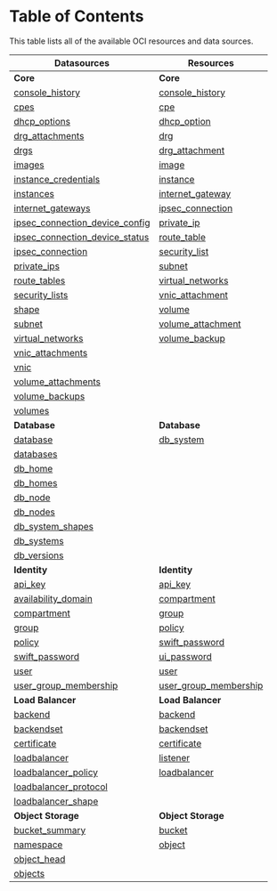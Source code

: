 # Table of Contents

This table lists all of the available OCI resources and data sources.

Datasources  |  Resources
--|--
**Core**  |  **Core**
[console_history](https://github.com/oracle/terraform-provider-oci/tree/master/docs/datasources/core/console_history.md)  |[console_history](https://github.com/oracle/terraform-provider-oci/tree/master/docs/resources/core/console_history.md)
[cpes](https://github.com/oracle/terraform-provider-oci/tree/master/docs/datasources/core/cpes.md)  |[cpe](https://github.com/oracle/terraform-provider-oci/tree/master/docs/resources/core/cpe.md)
[dhcp_options](https://github.com/oracle/terraform-provider-oci/tree/master/docs/datasources/core/dhcp_options.md)  |[dhcp_option](https://github.com/oracle/terraform-provider-oci/tree/master/docs/resources/core/dhcp_option.md)
[drg_attachments](https://github.com/oracle/terraform-provider-oci/tree/master/docs/datasources/core/drg_attachments.md) |[drg](https://github.com/oracle/terraform-provider-oci/tree/master/docs/resources/core/drg.md)
[drgs](https://github.com/oracle/terraform-provider-oci/tree/master/docs/datasources/core/drgs.md) |[drg_attachment](https://github.com/oracle/terraform-provider-oci/tree/master/docs/resources/core/drg_attachment.md)
[images](https://github.com/oracle/terraform-provider-oci/tree/master/docs/datasources/core/images.md) |[image](https://github.com/oracle/terraform-provider-oci/tree/master/docs/resources/core/image.md)
[instance_credentials](https://github.com/oracle/terraform-provider-oci/tree/master/docs/datasources/core/instance_credentials.md) |[instance](https://github.com/oracle/terraform-provider-oci/tree/master/docs/resources/core/instance.md)
[instances](https://github.com/oracle/terraform-provider-oci/tree/master/docs/datasources/core/instances.md)  |[internet_gateway](https://github.com/oracle/terraform-provider-oci/tree/master/docs/resources/core/internet_gateway.md)
[internet_gateways](https://github.com/oracle/terraform-provider-oci/tree/master/docs/datasources/core/internet_gateways.md) |[ipsec_connection](https://github.com/oracle/terraform-provider-oci/tree/master/docs/resources/core/ipsec_connection.md)
[ipsec_connection_device_config](https://github.com/oracle/terraform-provider-oci/tree/master/docs/datasources/core/ipsec_connection_device_config.md)  |[private_ip](https://github.com/oracle/terraform-provider-oci/tree/master/docs/resources/core/private_ip.md)
[ipsec_connection_device_status](https://github.com/oracle/terraform-provider-oci/tree/master/docs/datasources/core/ipsec_connection_device_status.md)  |[route_table](https://github.com/oracle/terraform-provider-oci/tree/master/docs/resources/core/route_table.md)
[ipsec_connection](https://github.com/oracle/terraform-provider-oci/tree/master/docs/datasources/core/ipsec_connection.md)  |[security_list](https://github.com/oracle/terraform-provider-oci/tree/master/docs/resources/core/security_list.md)
[private_ips](https://github.com/oracle/terraform-provider-oci/tree/master/docs/datasources/core/private_ips.md)|[subnet](https://github.com/oracle/terraform-provider-oci/tree/master/docs/resources/core/subnet.md)
[route_tables](https://github.com/oracle/terraform-provider-oci/tree/master/docs/datasources/core/route_tables.md) |[virtual_networks](https://github.com/oracle/terraform-provider-oci/tree/master/docs/resources/core/virtual_networks.md)
[security_lists](https://github.com/oracle/terraform-provider-oci/tree/master/docs/datasources/core/security_lists.md) |[vnic_attachment](https://github.com/oracle/terraform-provider-oci/tree/master/docs/resources/core/vnic_attachment.md)
[shape](https://github.com/oracle/terraform-provider-oci/tree/master/docs/datasources/core/shape.md) |[volume](https://github.com/oracle/terraform-provider-oci/tree/master/docs/resources/core/volume.md)
[subnet](https://github.com/oracle/terraform-provider-oci/tree/master/docs/datasources/core/subnet.md) |[volume_attachment](https://github.com/oracle/terraform-provider-oci/tree/master/docs/resources/core/volume_attachment.md)
[virtual_networks](https://github.com/oracle/terraform-provider-oci/tree/master/docs/datasources/core/virtual_networks.md) |[volume_backup](https://github.com/oracle/terraform-provider-oci/tree/master/docs/resources/core/volume_backup.md)
[vnic_attachments](https://github.com/oracle/terraform-provider-oci/tree/master/docs/datasources/core/vnic_attachments.md) |
[vnic](https://github.com/oracle/terraform-provider-oci/tree/master/docs/datasources/core/vnic.md) |
[volume_attachments](https://github.com/oracle/terraform-provider-oci/tree/master/docs/datasources/core/volume_attachments.md) |
[volume_backups](https://github.com/oracle/terraform-provider-oci/tree/master/docs/datasources/core/volume_backups.md)  |
[volumes](https://github.com/oracle/terraform-provider-oci/tree/master/docs/datasources/core/volumes.md) |
**Database**  | **Database**
[database](https://github.com/oracle/terraform-provider-oci/tree/master/docs/datasources/database/database.md) |[db_system](https://github.com/oracle/terraform-provider-oci/tree/master/docs/resources/database/db_system.md)
[databases](https://github.com/oracle/terraform-provider-oci/tree/master/docs/datasources/database/databases.md) |
[db_home](https://github.com/oracle/terraform-provider-oci/tree/master/docs/datasources/database/db_home.md) |
[db_homes](https://github.com/oracle/terraform-provider-oci/tree/master/docs/datasources/database/db_homes.md)|
[db_node](https://github.com/oracle/terraform-provider-oci/tree/master/docs/datasources/database/db_node.md) |
[db_nodes](https://github.com/oracle/terraform-provider-oci/tree/master/docs/datasources/database/db_nodes.md) |
[db_system_shapes](https://github.com/oracle/terraform-provider-oci/tree/master/docs/datasources/database/db_system_shapes.md) |
[db_systems](https://github.com/oracle/terraform-provider-oci/tree/master/docs/datasources/database/db_systems.md)  |
[db_versions](https://github.com/oracle/terraform-provider-oci/tree/master/docs/datasources/database/db_versions.md) |
**Identity**  | **Identity**
 [api_key](https://github.com/oracle/terraform-provider-oci/tree/master/docs/datasources/identity/api_key.md) |[api_key](https://github.com/oracle/terraform-provider-oci/tree/master/docs/resources/identity/api_key.md)
 [availability_domain](https://github.com/oracle/terraform-provider-oci/tree/master/docs/datasources/identity/availability_domain.md) |[compartment](https://github.com/oracle/terraform-provider-oci/tree/master/docs/resources/identity/compartment.md)
 [compartment](https://github.com/oracle/terraform-provider-oci/tree/master/docs/datasources/identity/compartment.md) |[group](https://github.com/oracle/terraform-provider-oci/tree/master/docs/resources/identity/group.md)
 [group](https://github.com/oracle/terraform-provider-oci/tree/master/docs/datasources/identity/group.md) |[policy](https://github.com/oracle/terraform-provider-oci/tree/master/docs/resources/identity/policy.md)
 [policy](https://github.com/oracle/terraform-provider-oci/tree/master/docs/datasources/identity/policy.md) |[swift_password](https://github.com/oracle/terraform-provider-oci/tree/master/docs/resources/identity/swift_password.md)
 [swift_password](https://github.com/oracle/terraform-provider-oci/tree/master/docs/datasources/identity/swift_password.md) |[ui_password](https://github.com/oracle/terraform-provider-oci/tree/master/docs/resources/identity/ui_password.md)
 [user](https://github.com/oracle/terraform-provider-oci/tree/master/docs/datasources/identity/user.md) |[user](https://github.com/oracle/terraform-provider-oci/tree/master/docs/resources/identity/user.md)
 [user_group_membership](https://github.com/oracle/terraform-provider-oci/tree/master/docs/datasources/identity/user_group_membership.md) |[user_group_membership](https://github.com/oracle/terraform-provider-oci/tree/master/docs/resources/identity/user_group_membership.md)
**Load Balancer**  | **Load Balancer**
 [backend](https://github.com/oracle/terraform-provider-oci/tree/master/docs/datasources/loadbalancer/backend.md)   |[backend](https://github.com/oracle/terraform-provider-oci/tree/master/docs/resources/loadbalancer/backend.md)
 [backendset](https://github.com/oracle/terraform-provider-oci/tree/master/docs/datasources/loadbalancer/backendset.md) |[backendset](https://github.com/oracle/terraform-provider-oci/tree/master/docs/resources/loadbalancer/backendset.md)
 [certificate](https://github.com/oracle/terraform-provider-oci/tree/master/docs/datasources/loadbalancer/certificate.md) |[certificate](https://github.com/oracle/terraform-provider-oci/tree/master/docs/resources/loadbalancer/certificate.md)
 [loadbalancer](https://github.com/oracle/terraform-provider-oci/tree/master/docs/datasources/loadbalancer/loadbalancer.md)  |[listener](https://github.com/oracle/terraform-provider-oci/tree/master/docs/resources/loadbalancer/listener.md)
 [loadbalancer_policy](https://github.com/oracle/terraform-provider-oci/tree/master/docs/datasources/loadbalancer/loadbalancer_policy.md)  |[loadbalancer](https://github.com/oracle/terraform-provider-oci/tree/master/docs/resources/loadbalancer/loadbalancer.md)
 [loadbalancer_protocol](https://github.com/oracle/terraform-provider-oci/tree/master/docs/datasources/loadbalancer/loadbalancer_protocol.md) |
 [loadbalancer_shape](https://github.com/oracle/terraform-provider-oci/tree/master/docs/datasources/loadbalancer/loadbalancer_shape.md) |
**Object Storage**  |   **Object Storage**
[bucket_summary](https://github.com/oracle/terraform-provider-oci/tree/master/docs/datasources/objectstorage/bucket_summary.md)  |[bucket](https://github.com/oracle/terraform-provider-oci/tree/master/docs/resources/objectstorage/bucket.md)
[namespace](https://github.com/oracle/terraform-provider-oci/tree/master/docs/datasources/objectstorage/namespace.md)|[object](https://github.com/oracle/terraform-provider-oci/tree/master/docs/resources/objectstorage/object.md)
[object_head](https://github.com/oracle/terraform-provider-oci/tree/master/docs/datasources/objectstorage/object_head.md)| |xccb
 [objects](https://github.com/oracle/terraform-provider-oci/tree/master/docs/datasources/objectstorage/objects.md)  | 
